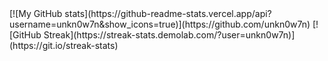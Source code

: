 <table>
  <tr>
    [![My GitHub stats](https://github-readme-stats.vercel.app/api?username=unkn0w7n&show_icons=true)](https://github.com/unkn0w7n)
  </tr>
  <tr>
    [![GitHub Streak](https://streak-stats.demolab.com/?user=unkn0w7n)](https://git.io/streak-stats)
  </tr>
</table>
<!---
unkn0w7n/unkn0w7n is a ✨ special ✨ repository because its `README.md` (this file) appears on your GitHub profile.
You can click the Preview link to take a look at your changes.
--->
